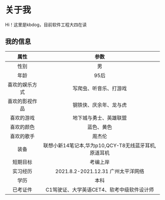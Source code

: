 # 关于我

Hi！这里是kbdog，目前软件工程大四在读

## 我的信息

|      属性      |                         参数                         |
| :------------: | :--------------------------------------------------: |
|      性别      |                          男                          |
|      年龄      |                         95后                         |
| 喜欢的娱乐方式 |                写爬虫、听音乐、打游戏                |
| 喜欢的影视作品 |                钢铁侠、庆余年、龙与虎                |
|   喜欢的游戏   |                地下城与勇士、英雄联盟                |
|   喜欢的颜色   |                      蓝色、黄色                      |
|   喜欢的歌手   |                        周杰伦                        |
|      装备      | 联想小新14笔记本,华为p10,QCY-T8无线蓝牙耳机,原道耳机 |
|    短期目标    |                     考编上岸                     |
|    实习经历    |          2021.8.2-2021.12.31 广州太平洋网络          |
|      学历      |                         本科                         |
|    已考证件    |      C1驾驶证、大学英语CET4、软考中级软件设计师      |

